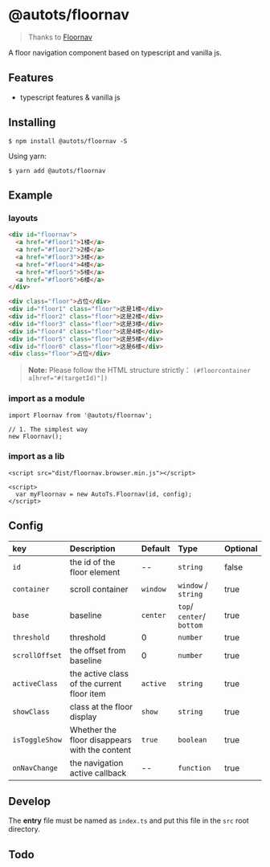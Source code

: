 # @autots/floornav

> Thanks to [Floornav](https://github.com/athm-fe/floornav)

A floor navigation component based on typescript and vanilla js.

## Features

+ typescript features & vanilla js  

## Installing

```
$ npm install @autots/floornav -S
```

Using yarn:

```
$ yarn add @autots/floornav
```

## Example

### layouts

``` html
<div id="floornav">
  <a href="#floor1">1楼</a>
  <a href="#floor2">2楼</a>
  <a href="#floor3">3楼</a>
  <a href="#floor4">4楼</a>
  <a href="#floor5">5楼</a>
  <a href="#floor6">6楼</a>
</div>

<div class="floor">占位</div>
<div id="floor1" class="floor">这是1楼</div>
<div id="floor2" class="floor">这是2楼</div>
<div id="floor3" class="floor">这是3楼</div>
<div id="floor4" class="floor">这是4楼</div>
<div id="floor5" class="floor">这是5楼</div>
<div id="floor6" class="floor">这是6楼</div>
<div class="floor">占位</div>
```

> **Note:** Please follow the HTML structure strictly： `(#floorcontainer a[href="#(targetId)"])`

### import as a module

```
import Floornav from '@autots/floornav';

// 1. The simplest way
new Floornav();
```

### import as a lib

```
<script src="dist/floornav.browser.min.js"></script>

<script>
  var myFloornav = new AutoTs.Floornav(id, config);
</script>
```

## Config

| key | Description  | Default | Type| Optional|
| :------------ |:---------------|:-----|:----|:---|
| `id` | the id of the floor element | -- | `string` | false |
| `container` | scroll container | `window` | `window` / `string` | true |
| `base`      | baseline  |   `center` | `top`/ `center`/ `bottom` | true |
| `threshold` | threshold  |  0 | `number` | true |
| `scrollOffset` | the offset from baseline |   0 | `number` | true |
| `activeClass` | the active class of the current floor item  | `active` | `string`  | true |
| `showClass` |  class at the floor display      |   `show` | `string` | true |
| `isToggleShow` | Whether the floor disappears with the content  | `true` | `boolean` | true |
| `onNavChange` | the navigation active callback | -- | `function` | true |



## Develop

The **entry** file must be named as `index.ts` and put this file in the `src` root directory.

## Todo